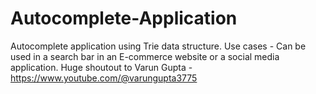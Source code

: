 # Autocomplete-Application
Autocomplete application using Trie data structure.
Use cases - Can be used in a search bar in an E-commerce website or a social media application.
Huge shoutout to Varun Gupta - https://www.youtube.com/@varungupta3775
